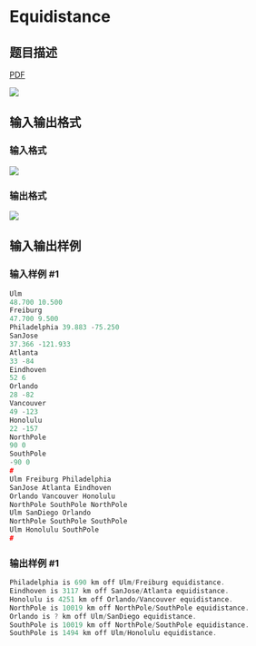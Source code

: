 # Equidistance

## 题目描述

[problemUrl]: https://uva.onlinejudge.org/index.php?option=com_onlinejudge&Itemid=8&category=13&page=show_problem&problem=1125

[PDF](https://uva.onlinejudge.org/external/101/p10184.pdf)

![](https://cdn.luogu.com.cn/upload/vjudge_pic/UVA10184/bd47bc3ccbf16e05dd1781126ed9c272baf61c50.png)

## 输入输出格式

### 输入格式

![](https://cdn.luogu.com.cn/upload/vjudge_pic/UVA10184/1904874711b066d0bb9c8165b821a9a2c8f93504.png)

### 输出格式

![](https://cdn.luogu.com.cn/upload/vjudge_pic/UVA10184/626ee9da7c32ada433916865989be9a488b703db.png)

## 输入输出样例

### 输入样例 #1

```cpp
Ulm
48.700 10.500
Freiburg
47.700 9.500
Philadelphia 39.883 -75.250
SanJose
37.366 -121.933
Atlanta
33 -84
Eindhoven
52 6
Orlando
28 -82
Vancouver
49 -123
Honolulu
22 -157
NorthPole
90 0
SouthPole
-90 0
#
Ulm Freiburg Philadelphia
SanJose Atlanta Eindhoven
Orlando Vancouver Honolulu
NorthPole SouthPole NorthPole
Ulm SanDiego Orlando
NorthPole SouthPole SouthPole
Ulm Honolulu SouthPole
#
```


### 输出样例 #1

```cpp
Philadelphia is 690 km off Ulm/Freiburg equidistance.
Eindhoven is 3117 km off SanJose/Atlanta equidistance.
Honolulu is 4251 km off Orlando/Vancouver equidistance.
NorthPole is 10019 km off NorthPole/SouthPole equidistance.
Orlando is ? km off Ulm/SanDiego equidistance.
SouthPole is 10019 km off NorthPole/SouthPole equidistance.
SouthPole is 1494 km off Ulm/Honolulu equidistance.
```


